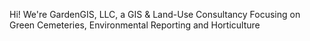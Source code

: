 Hi! We're GardenGIS, LLC, a GIS & Land-Use Consultancy Focusing on Green Cemeteries, Environmental Reporting and Horticulture
